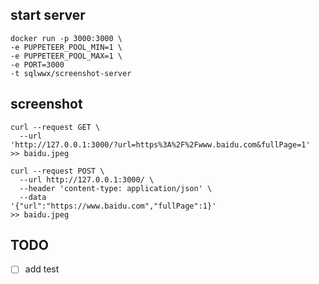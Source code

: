 ## start server

```
docker run -p 3000:3000 \
-e PUPPETEER_POOL_MIN=1 \
-e PUPPETEER_POOL_MAX=1 \
-e PORT=3000
-t sqlwwx/screenshot-server
```

## screenshot

```
curl --request GET \
  --url
'http://127.0.0.1:3000/?url=https%3A%2F%2Fwww.baidu.com&fullPage=1'
>> baidu.jpeg
```

```
curl --request POST \
  --url http://127.0.0.1:3000/ \
  --header 'content-type: application/json' \
  --data
'{"url":"https://www.baidu.com","fullPage":1}'
>> baidu.jpeg
```

## TODO

- [ ] add test
